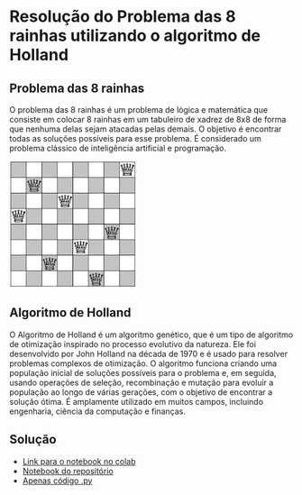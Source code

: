 # Resolução do Problema das 8 rainhas utilizando o algoritmo de Holland

## Problema das 8 rainhas

O problema das 8 rainhas é um problema de lógica e matemática que consiste em colocar 8 rainhas em um tabuleiro de xadrez de 8x8 de forma que nenhuma delas sejam atacadas pelas demais. O objetivo é encontrar todas as soluções possíveis para esse problema. É considerado um problema clássico de inteligência artificial e programação.

![tabuleiro de xadrez](./tabuleiro.png)

## Algoritmo de Holland

O Algoritmo de Holland é um algoritmo genético, que é um tipo de algoritmo de otimização inspirado no processo evolutivo da natureza. Ele foi desenvolvido por John Holland na década de 1970 e é usado para resolver problemas complexos de otimização. O algoritmo funciona criando uma população inicial de soluções possíveis para o problema e, em seguida, usando operações de seleção, recombinação e mutação para evoluir a população ao longo de várias gerações, com o objetivo de encontrar a solução ótima. É amplamente utilizado em muitos campos, incluindo engenharia, ciência da computação e finanças.

## Solução

* [Link para o notebook no colab](https://colab.research.google.com/drive/1eAwy11GUStwoN5p-7MjWSNl22YzJkfm3?usp=sharing)
* [Notebook do repositório](./problema_oito_rainhas.ipynb)
* [Apenas código .py](./problema_oito_rainhas.py)
